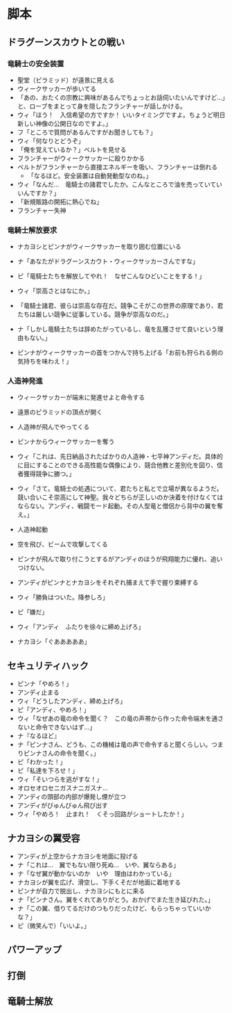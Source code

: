 # 脚本

## ドラグーンスカウトとの戦い
### 竜騎士の安全装置
* 聖堂（ピラミッド）が遠景に見える
* ウィークサッカーが歩いてる
* 「あの、おたくの宗教に興味があるんでちょっとお話伺いたいんですけど…」と、ローブをまとって身を隠したフランチャーが話しかける。
* ウィ「ほう！　入信希望の方ですか！ いいタイミングですよ。ちょうど明日新しい神像の公開日なのですよ。」
* フ「ところで質問があるんですがお聞きしても？」
* ウィ「何なりとどうぞ」
* 「俺を覚えているか？」ベルトを見せる
* フランチャーがウィークサッカーに殴りかかる
* ベルトがフランチャーから直接エネルギーを吸い、フランチャーは倒れる
  * 「なるほど。安全装置は自動発動型なのね。」
* ウィ「なんだ…　竜騎士の諸君でしたか。こんなところで油を売っていていいんですか？」
* 「新規販路の開拓に熱心でね」
* フランチャー失神

### 竜騎士解放要求
* ナカヨシとピンナがウィークサッカーを取り囲む位置にいる
* ナ「あなたがドラグーンスカウト・ウィークサッカーさんですな」
* ピ「竜騎士たちを解放してやれ！　なぜこんなひどいことをする！」

* ウィ「崇高さとはなにか。」
* 「竜騎士諸君、彼らは崇高な存在だ。競争こそがこの世界の原理であり、君たちは厳しい競争に従事している。競争が崇高なのだ。」
* ナ「しかし竜騎士たちは辞めたがっているし、竜を乱獲させて良いという理由もない。」

* ピンナがウィークサッカーの首をつかんで持ち上げる「お前も狩られる側の気持ちを味わえ！」

### 人造神発進
* ウィークサッカーが端末に発進せよと命令する
* 遠景のピラミッドの頂点が開く
* 人造神が飛んでやってくる
* ピンナからウィークサッカーを奪う
* ウィ「これは、先日納品されたばかりの人造神・七平神アンディだ。具体的に目にすることのできる高性能な偶像により、競合他教と差別化を図り、信者獲得競争に勝つ。」

* ウィ「さて。竜騎士の処遇について、君たちと私とで立場が異なるようだ。競い合いこそ崇高にして神聖。我々どちらが正しいのか決着を付けなくてはならない。アンディ、戦闘モード起動。その人型竜と僧侶から背中の翼を奪え。」
* 人造神起動
* 空を飛び、ビームで攻撃してくる
* ピンナが飛んで取り付こうとするがアンディのほうが飛翔能力に優れ、追いつけない。
* アンディがピンナとナカヨシをそれぞれ捕まえて手で握り束縛する
* ウィ「勝負はついた。降参しろ」
* ピ「嫌だ」
* ウィ「アンディ　ふたりを徐々に締め上げろ」
* ナカヨシ「ぐあああああ」

## セキュリティハック
* ピンナ「やめろ！」
* アンディ止まる
* ウィ「どうしたアンディ、締め上げろ」
* ピ「アンディ、やめろ！」
* ウィ「なぜあの竜の命令を聞く？　この竜の声帯から作った命令端末を通さないと命令できないはず…」
* ナ『なるほど』
* ナ「ピンナさん、どうも、この機械は竜の声で命令すると聞くらしい。つまりピンナさんの命令を聞く。」
* ピ「わかった！」
* ピ「私達を下ろせ！」
* ウィ「そいつらを逃がすな！」
* オロセオロセニガスナニガスナ…
* アンディの頭部の内部が爆発し煙が立つ
* アンディがびゅんびゅん飛び出す
* ウィ「やめろ！　止まれ！　くそっ回路がショートしたか！」

## ナカヨシの翼受容
* アンディが上空からナカヨシを地面に投げる
* ナ「これは…　翼でもない限り死ぬ…　いや、翼ならある」
* ナ「なぜ翼が動かないのか　いや　理由はわかっている」
* ナカヨシが翼を広げ、滑空し、下手くそだが地面に着地する
* ピンナが自力で脱出し、ナカヨシにもとに来る
* ナ「ピンナさん。翼をくれてありがとう。おかげでまた生き延びれた。」
* ナ「この翼、借りてるだけのつもりだったけど、もらっちゃっていいかな？」
* ピ（微笑んで）「いいよ。」



## パワーアップ
## 打倒
## 竜騎士解放
